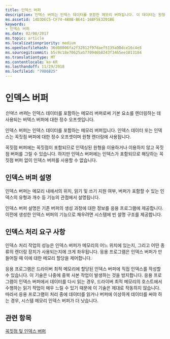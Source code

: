 ```yaml
---
title: 인덱스 버퍼
description: 인덱스 버퍼는 인덱스 데이터를 포함한 메모리 버퍼입니다. 이 데이터는 원형 렌더링에 사용되는 꼭짓점 버퍼에 대한 정수 오프셋입니다.
ms.assetid: 14D3DEC5-CF74-488B-BE41-16BF5E3201BE
keywords:
- 인덱스 버퍼
ms.date: 02/08/2017
ms.topic: article
ms.localizationpriority: medium
ms.openlocfilehash: 36d08006fa2f32812f97daef5135a98dce16c4e5
ms.sourcegitcommit: b5c9c18e70625ab770946b8243f3465ee1013184
ms.translationtype: MT
ms.contentlocale: ko-KR
ms.lasthandoff: 11/29/2018
ms.locfileid: "7986825"
---
```

# <a name="index-buffers"></a>인덱스 버퍼


*인덱스 버퍼*는 인덱스 데이터를 포함하는 메모리 버퍼로써 기본 요소를 렌더링하는 데 사용되는 버텍스 버퍼에 대한 정수 오프셋입니다.

인덱스 버퍼는 인덱스 데이터를 포함하는 메모리 버퍼입니다. 인덱스 데이터 또는 인덱스는 꼭짓점 버퍼에 대한 정수 오프셋이며 원형 렌더링에 사용됩니다.

꼭짓점 버퍼에는 꼭짓점이 포함되므로 인덱싱된 원형을 이용하거나 이용하지 않고 꼭짓점 버퍼를 그릴 수 있습니다. 하지만 인덱스 버퍼에는 인덱스가 포함되므로 해당하는 꼭짓점 버퍼 없이 인덱스 버퍼를 사용할 수 없습니다.

## <a name="span-idindexbufferdescriptionspanspan-idindexbufferdescriptionspanspan-idindexbufferdescriptionspanindex-buffer-description"></a><span id="Index_Buffer_Description"></span><span id="index_buffer_description"></span><span id="INDEX_BUFFER_DESCRIPTION"></span>인덱스 버퍼 설명


인덱스 버퍼는 메모리 내에서의 위치, 읽기 및 쓰기 지원 여부, 버퍼가 포함할 수 있는 인덱스의 유형과 개수 등 기능의 관점에서 설명됩니다.

인덱스 버퍼 설명은 기존 버퍼의 생성 과정에 대한 정보를 응용 프로그램에 제공합니다. 이전에 생성한 인덱스 버퍼의 기능으로 채우려면 시스템에 빈 설명 구조를 제공합니다.

## <a name="span-idindexprocessingrequirementsspanspan-idindexprocessingrequirementsspanspan-idindexprocessingrequirementsspanindex-processing-requirements"></a><span id="Index_Processing_Requirements"></span><span id="index_processing_requirements"></span><span id="INDEX_PROCESSING_REQUIREMENTS"></span>인덱스 처리 요구 사항


인덱스 처리 작업의 성능은 인덱스 버퍼가 메모리의 어느 위치에 있는지, 그리고 어떤 종류의 렌더링 장치가 사용되는지에 크게 좌우됩니다. 응용 프로그램은 인덱스 버퍼가 만들어질 때 이에 대한 메모리 할당을 제어합니다.

응용 프로그램은 드라이버 최적 메모리에 할당된 인덱스 버퍼에 직접 인덱스를 작성할 수 있습니다. 이 기술은 나중에 중복 사본 작업이 발생하는 것을 방지합니다. 응용 프로그램이 인덱스 버퍼에서 데이터를 다시 읽는 경우, 드라이버 최적 메모리의 호스트에서 수행하는 읽기 작업이 매우 느릴 수 있기 때문에 이 기술은 제대로 작동하지 않습니다. 따라서 응용 프로그램이 처리 중에 데이터를 읽거나 버퍼에 이상하게 데이터를 써야 하는 경우, 시스템 메모리 인덱스 버퍼가 더 낫습니다.

## <a name="span-idrelated-topicsspanrelated-topics"></a><span id="related-topics"></span>관련 항목


[꼭짓점 및 인덱스 버퍼](vertex-and-index-buffers.md)

 

 




